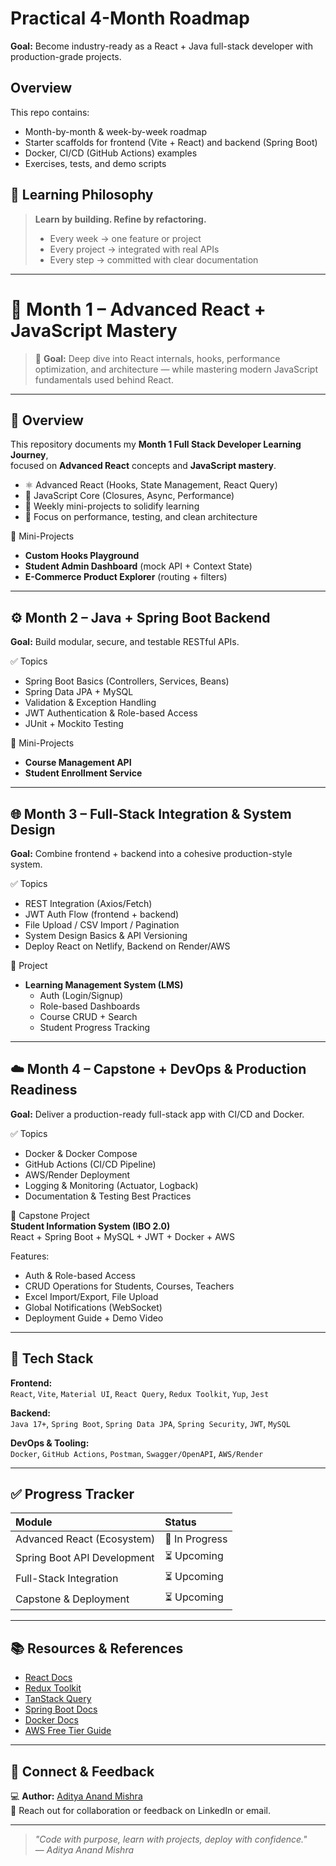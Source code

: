 # Practical 4-Month Roadmap

**Goal:** Become industry-ready as a React + Java full-stack developer with production-grade projects.

## Overview
This repo contains:
- Month-by-month & week-by-week roadmap
- Starter scaffolds for frontend (Vite + React) and backend (Spring Boot)
- Docker, CI/CD (GitHub Actions) examples
- Exercises, tests, and demo scripts

## 🎯 Learning Philosophy

> **Learn by building. Refine by refactoring.**
>
> - Every week → one feature or project  
> - Every project → integrated with real APIs  
> - Every step → committed with clear documentation  

---

# 🧠 Month 1 – Advanced React + JavaScript Mastery  

> 🎯 **Goal:** Deep dive into React internals, hooks, performance optimization, and architecture — while mastering modern JavaScript fundamentals used behind React.

---

## 🚀 Overview

This repository documents my **Month 1 Full Stack Developer Learning Journey**,  
focused on **Advanced React** concepts and **JavaScript mastery**.

- ⚛️ Advanced React (Hooks, State Management, React Query)
- 💛 JavaScript Core (Closures, Async, Performance)
- 🧩 Weekly mini-projects to solidify learning
- 🧠 Focus on performance, testing, and clean architecture  

🧩 Mini-Projects  
- **Custom Hooks Playground**  
- **Student Admin Dashboard** (mock API + Context State)  
- **E-Commerce Product Explorer** (routing + filters)

---

## ⚙️ Month 2 – Java + Spring Boot Backend

**Goal:** Build modular, secure, and testable RESTful APIs.

✅ Topics  
- Spring Boot Basics (Controllers, Services, Beans)  
- Spring Data JPA + MySQL  
- Validation & Exception Handling  
- JWT Authentication & Role-based Access  
- JUnit + Mockito Testing  

🧩 Mini-Projects  
- **Course Management API**  
- **Student Enrollment Service**

---

## 🌐 Month 3 – Full-Stack Integration & System Design

**Goal:** Combine frontend + backend into a cohesive production-style system.

✅ Topics  
- REST Integration (Axios/Fetch)  
- JWT Auth Flow (frontend + backend)  
- File Upload / CSV Import / Pagination  
- System Design Basics & API Versioning  
- Deploy React on Netlify, Backend on Render/AWS  

🧩 Project  
- **Learning Management System (LMS)**  
  - Auth (Login/Signup)  
  - Role-based Dashboards  
  - Course CRUD + Search  
  - Student Progress Tracking  

---

## ☁️ Month 4 – Capstone + DevOps & Production Readiness

**Goal:** Deliver a production-ready full-stack app with CI/CD and Docker.

✅ Topics  
- Docker & Docker Compose  
- GitHub Actions (CI/CD Pipeline)  
- AWS/Render Deployment  
- Logging & Monitoring (Actuator, Logback)  
- Documentation & Testing Best Practices  

🧩 Capstone Project  
**Student Information System (IBO 2.0)**  
React + Spring Boot + MySQL + JWT + Docker + AWS  

Features:
- Auth & Role-based Access  
- CRUD Operations for Students, Courses, Teachers  
- Excel Import/Export, File Upload  
- Global Notifications (WebSocket)  
- Deployment Guide + Demo Video  

---

## 🧰 Tech Stack

**Frontend:**  
`React`, `Vite`, `Material UI`, `React Query`, `Redux Toolkit`, `Yup`, `Jest`

**Backend:**  
`Java 17+`, `Spring Boot`, `Spring Data JPA`, `Spring Security`, `JWT`, `MySQL`

**DevOps & Tooling:**  
`Docker`, `GitHub Actions`, `Postman`, `Swagger/OpenAPI`, `AWS/Render`

---

## ✅ Progress Tracker

| Module | Status |
|:--|:--|
| Advanced React (Ecosystem) | 🔄 In Progress |
| Spring Boot API Development | ⏳ Upcoming |
| Full-Stack Integration | ⏳ Upcoming |
| Capstone & Deployment | ⏳ Upcoming |

---

## 📚 Resources & References
- [React Docs](https://react.dev/)
- [Redux Toolkit](https://redux-toolkit.js.org/)
- [TanStack Query](https://tanstack.com/query/latest)
- [Spring Boot Docs](https://spring.io/projects/spring-boot)
- [Docker Docs](https://docs.docker.com/)
- [AWS Free Tier Guide](https://aws.amazon.com/free)

---

## 💬 Connect & Feedback
💻 **Author:** [Aditya Anand Mishra](https://github.com/AdityaAnand0108)  
📧 Reach out for collaboration or feedback on LinkedIn or email.

---

> *"Code with purpose, learn with projects, deploy with confidence."*  
> — *Aditya Anand Mishra*
